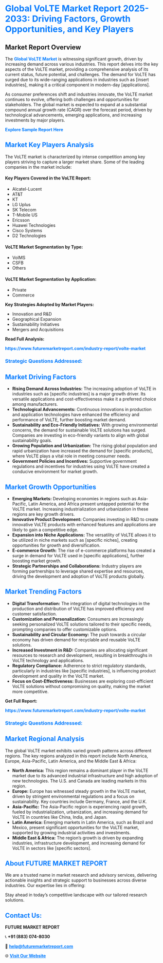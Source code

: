 <h1 style="color: #007BFF;">Global VoLTE Market Report 2025-2033: Driving Factors, Growth Opportunities, and Key Players</h1>

<section id="overview">
<h2>Market Report Overview</h2>
<p>The <a href="https://www.futuremarketreport.com/industry-report/volte-market" style="color: #007BFF; text-decoration: none;"><strong>Global VoLTE Market</strong></a> is witnessing significant growth, driven by increasing demand across various industries. This report delves into the key aspects of the VoLTE market, providing a comprehensive analysis of its current status, future potential, and challenges. The demand for VoLTE has surged due to its wide-ranging applications in industries such as [insert industries], making it a critical component in modern-day [applications].</p>
<p>As consumer preferences shift and industries innovate, the VoLTE market continues to evolve, offering both challenges and opportunities for stakeholders. The global market is expected to expand at a substantial compound annual growth rate (CAGR) over the forecast period, driven by technological advancements, emerging applications, and increasing investments by major players.</p>
</section>

<section id="overview">
<p><a href="https://www.futuremarketreport.com/request-sample/reportId=108133" style="color: #007BFF; text-decoration: none;"><strong>Explore Sample Report Here</strong></a></p>
</section>

<section id="key-players">
<h2 style="color: #007BFF;">Market Key Players Analysis</h2>
<p>The VoLTE market is characterized by intense competition among key players striving to capture a larger market share. Some of the leading companies in the market include:</p>
<h4>Key Players Covered in the VoLTE Report:</h4>
<ul><li>Alcatel-Lucent</li><li>AT&amp;T</li><li>KT</li><li>LG Uplus</li><li>SK Telecom</li><li>T-Mobile US</li><li>Ericsson</li><li>Huawei Technologies</li><li>Cisco Systems</li><li>D2 Technologies</li></ul>
<h4>VoLTE Market Segmentation by Type:</h4>
<ul><li>VoIMS</li><li>CSFB</li><li>Others</li></ul>

<h4>VoLTE Market Segmentation by Application:</h4>
<ul><li>Private</li><li>Commerce</li></ul>
<p><strong>Key Strategies Adopted by Market Players:</strong></p>
<ul>
<li>Innovation and R&D</li>
<li>Geographical Expansion</li>
<li>Sustainability Initiatives</li>
<li>Mergers and Acquisitions</li>
</ul>
</section>

<section>
<p><strong>Read Full Analysis: </strong></p><a href="https://www.futuremarketreport.com/industry-report/volte-market" style="color: #007BFF; text-decoration: none;"><strong>https://www.futuremarketreport.com/industry-report/volte-market</strong></a>
<h3 style="color: #007BFF;">Strategic Questions Addressed:</h3>
</section>

<section id="driving-factors">
<h2 style="color: #007BFF;">Market Driving Factors</h2>
<ul>
<li><strong>Rising Demand Across Industries:</strong> The increasing adoption of VoLTE in industries such as [specific industries] is a major growth driver. Its versatile applications and cost-effectiveness make it a preferred choice among manufacturers.</li>
<li><strong>Technological Advancements:</strong> Continuous innovations in production and application technologies have enhanced the efficiency and performance of VoLTE, further boosting market demand.</li>
<li><strong>Sustainability and Eco-Friendly Initiatives:</strong> With growing environmental concerns, the demand for sustainable VoLTE solutions has surged. Companies are investing in eco-friendly variants to align with global sustainability goals.</li>
<li><strong>Growing Population and Urbanization:</strong> The rising global population and rapid urbanization have increased the demand for [specific products], where VoLTE plays a vital role in meeting consumer needs.</li>
<li><strong>Government Policies and Incentives:</strong> Supportive government regulations and incentives for industries using VoLTE have created a conducive environment for market growth.</li>
</ul>
</section>

<section id="growth-opportunities">
<h2 style="color: #007BFF;">Market Growth Opportunities</h2>
<ul>
<li><strong>Emerging Markets:</strong> Developing economies in regions such as Asia-Pacific, Latin America, and Africa present untapped potential for the VoLTE market. Increasing industrialization and urbanization in these regions are key growth drivers.</li>
<li><strong>Innovative Product Development:</strong> Companies investing in R&D to create innovative VoLTE products with enhanced features and applications are likely to gain a competitive edge.</li>
<li><strong>Expansion into Niche Applications:</strong> The versatility of VoLTE allows it to be utilized in niche markets such as [specific niches], creating opportunities for growth and diversification.</li>
<li><strong>E-commerce Growth:</strong> The rise of e-commerce platforms has created a surge in demand for VoLTE used in [specific applications], further boosting market growth.</li>
<li><strong>Strategic Partnerships and Collaborations:</strong> Industry players are forming partnerships to leverage shared expertise and resources, driving the development and adoption of VoLTE products globally.</li>
</ul>
</section>

<section id="trending-factors">
<h2 style="color: #007BFF;">Market Trending Factors</h2>
<ul>
<li><strong>Digital Transformation:</strong> The integration of digital technologies in the production and distribution of VoLTE has improved efficiency and customer satisfaction.</li>
<li><strong>Customization and Personalization:</strong> Consumers are increasingly seeking personalized VoLTE solutions tailored to their specific needs, prompting companies to offer customizable options.</li>
<li><strong>Sustainability and Circular Economy:</strong> The push towards a circular economy has driven demand for recyclable and reusable VoLTE solutions.</li>
<li><strong>Increased Investment in R&D:</strong> Companies are allocating significant resources to research and development, resulting in breakthroughs in VoLTE technology and applications.</li>
<li><strong>Regulatory Compliance:</strong> Adherence to strict regulatory standards, particularly in industries like [specific industries], is influencing product development and quality in the VoLTE market.</li>
<li><strong>Focus on Cost-Effectiveness:</strong> Businesses are exploring cost-efficient VoLTE solutions without compromising on quality, making the market more competitive.</li>
</ul>
</section>

<section>
<p><strong>Get Full Report: </strong></p><a href="https://www.futuremarketreport.com/industry-report/volte-market" style="color: #007BFF; text-decoration: none;"><strong>https://www.futuremarketreport.com/industry-report/volte-market</strong></a>
<h3 style="color: #007BFF;">Strategic Questions Addressed:</h3>
</section>


<section id="regional-analysis">
<h2 style="color: #007BFF;">Market Regional Analysis</h2>
<p>The global VoLTE market exhibits varied growth patterns across different regions. The key regions analyzed in this report include North America, Europe, Asia-Pacific, Latin America, and the Middle East & Africa:</p>
<ul>
<li><strong>North America:</strong> This region remains a dominant player in the VoLTE market due to its advanced industrial infrastructure and high adoption of new technologies. The U.S. and Canada are leading markets in this region.</li>
<li><strong>Europe:</strong> Europe has witnessed steady growth in the VoLTE market, driven by stringent environmental regulations and a focus on sustainability. Key countries include Germany, France, and the U.K.</li>
<li><strong>Asia-Pacific:</strong> The Asia-Pacific region is experiencing rapid growth, fueled by industrialization, urbanization, and increasing demand for VoLTE in countries like China, India, and Japan.</li>
<li><strong>Latin America:</strong> Emerging markets in Latin America, such as Brazil and Mexico, present significant opportunities for the VoLTE market, supported by growing industrial activities and investments.</li>
<li><strong>Middle East & Africa:</strong> The region’s growth is driven by expanding industries, infrastructure development, and increasing demand for VoLTE in sectors like [specific sectors].</li>
</ul>
</section>

<footer>
<h2 style="color: #007BFF;">About FUTURE MARKET REPORT</h2>
<p>We are a trusted name in market research and advisory services, delivering actionable insights and strategic support to businesses across diverse industries. Our expertise lies in offering:</p>

<p>Stay ahead in today’s competitive landscape with our tailored research solutions.</p>

<h2 style="color: #007BFF;">Contact Us:</h2>
<p><strong>FUTURE MARKET REPORT</strong></p>
<p>📞 <strong>+91 (883) 074-8030</strong></p>
<p>📧 <strong><a href="mailto:help@futuremarketreport.com" style="color: #007BFF;">help@futuremarketreport.com</a></strong></p>
<p>🌐 <strong><a href="https://www.futuremarketreport.com/" style="color: #007BFF;">Visit Our Website</a></strong></p>
</footer>